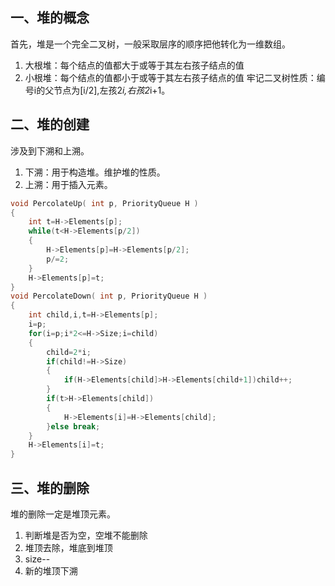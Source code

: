 ## 一、堆的概念  
首先，堆是一个完全二叉树，一般采取层序的顺序把他转化为一维数组。
1. 大根堆：每个结点的值都大于或等于其左右孩子结点的值
2. 小根堆：每个结点的值都小于或等于其左右孩子结点的值
牢记二叉树性质：编号i的父节点为[i/2],左孩2*i,右孩2*i+1。
## 二、堆的创建  
涉及到下溯和上溯。
1. 下溯：用于构造堆。维护堆的性质。
2. 上溯：用于插入元素。
```c
void PercolateUp( int p, PriorityQueue H )
{
    int t=H->Elements[p];
    while(t<H->Elements[p/2])
    {
        H->Elements[p]=H->Elements[p/2];
        p/=2;
    }
    H->Elements[p]=t;
}
void PercolateDown( int p, PriorityQueue H )
{
    int child,i,t=H->Elements[p];
    i=p;
    for(i=p;i*2<=H->Size;i=child)
    {
        child=2*i;
        if(child!=H->Size)
        {
            if(H->Elements[child]>H->Elements[child+1])child++;
        }
        if(t>H->Elements[child])
        {
            H->Elements[i]=H->Elements[child];
        }else break;
    }
    H->Elements[i]=t;
}
```

## 三、堆的删除
堆的删除一定是堆顶元素。
1. 判断堆是否为空，空堆不能删除
2. 堆顶去除，堆底到堆顶
3. size--
4. 新的堆顶下溯